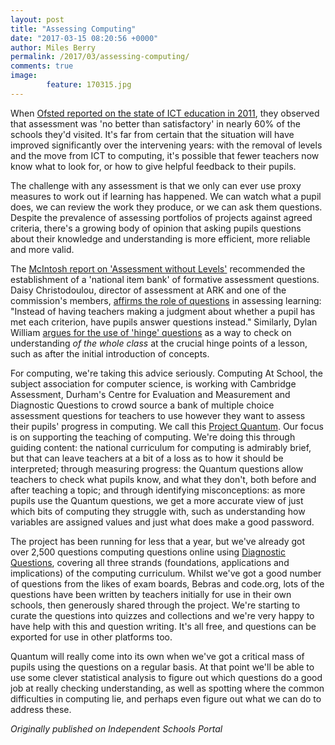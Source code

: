 ```yaml
---
layout: post
title: "Assessing Computing"
date: "2017-03-15 08:20:56 +0000"
author: Miles Berry
permalink: /2017/03/assessing-computing/
comments: true
image:
        feature: 170315.jpg
---
```


When [Ofsted reported on the state of ICT education in 2011](https://www.gov.uk/government/publications/ict-in-schools-2008-to-2011), they observed that assessment was 'no better than satisfactory' in nearly 60% of the schools they'd visited. It's far from certain that the situation will have improved significantly over the intervening years: with the removal of levels and the move from ICT to computing, it's possible that fewer teachers now know what to look for, or how to give helpful feedback to their pupils.

The challenge with any assessment is that we only can ever use proxy measures to work out if learning has happened. We can watch what a pupil does, we can review the work they produce, or we can ask them questions. Despite the prevalence of assessing portfolios of projects against agreed criteria, there's a growing body of opinion that asking pupils questions about their knowledge and understanding is  more efficient, more reliable and more valid.

The [McIntosh report on 'Assessment without Levels'](https://www.gov.uk/government/publications/commission-on-assessment-without-levels-final-report) recommended the establishment of a 'national item bank' of formative assessment questions. Daisy Christodoulou, director of assessment at ARK and one of the commission's members, [affirms the role of questions](https://thewingtoheaven.wordpress.com/2015/06/07/assessment-alternatives-1-using-questions-instead-of-criteria/) in assessing learning:
"Instead of having teachers making a judgment about whether a pupil has met each criterion, have pupils answer questions instead."
Similarly, Dylan William [argues for the use of 'hinge' questions](https://vimeo.com/104059936) as a way to check on understanding *of the whole class* at the crucial hinge points of a lesson, such as after the initial introduction of concepts.

For computing, we're taking this advice seriously. Computing At School, the subject association for computer science, is working with Cambridge Assessment, Durham's Centre for Evaluation and Measurement and Diagnostic Questions to crowd source a bank of multiple choice assessment questions for teachers to use however they want to assess their pupils' progress in computing. We call this [Project Quantum](http://bit.ly/projectquantum). Our focus is on supporting the teaching of computing. We're doing this through guiding content: the national curriculum for computing is admirably brief, but that can leave teachers at a bit of a loss as to how it should be interpreted; through measuring progress: the Quantum questions allow teachers to check what pupils know, and what they don't, both before and after teaching a topic; and through identifying misconceptions: as more pupils use the Quantum questions, we get a more accurate view of just which bits of computing they struggle with, such as understanding how variables are assigned values and just what does make a good password.

The project has been running for less that a year, but we've already got over 2,500 questions computing questions online using [Diagnostic Questions](http://diagnosticquestions.com), covering all three strands (foundations, applications and implications) of the computing curriculum. Whilst we've got a good number of questions from the likes of exam boards, Bebras and code.org, lots of the questions have been written by teachers initially for use in their own schools, then generously shared through the project. We're starting to curate the questions into quizzes and collections and we're very happy to have help with this and question writing. It's all free, and questions can be exported for use in other platforms too.

Quantum will really come into its own when we've got a critical mass of pupils using the questions on a regular basis. At that point we'll be able to use some clever statistical analysis to figure out which questions do a good job at really checking understanding, as well as spotting where the common difficulties in computing lie, and perhaps even figure out what we can do to address these.

*Originally published on Independent Schools Portal*
